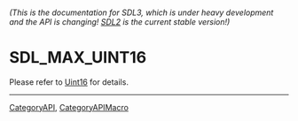 ###### (This is the documentation for SDL3, which is under heavy development and the API is changing! [SDL2](https://wiki.libsdl.org/SDL2/) is the current stable version!)
# SDL_MAX_UINT16

Please refer to [Uint16](Uint16) for details.

----
[CategoryAPI](CategoryAPI), [CategoryAPIMacro](CategoryAPIMacro)

